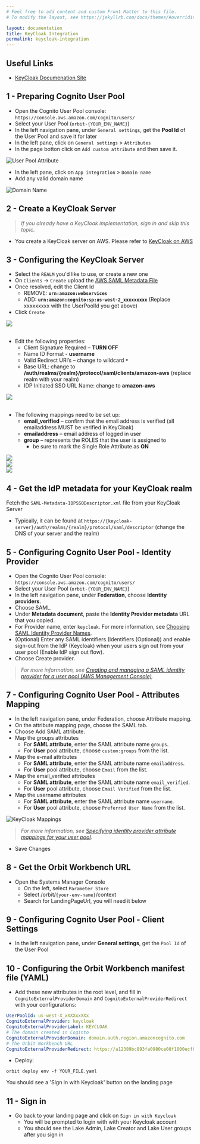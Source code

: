 ```yaml
---
# Feel free to add content and custom Front Matter to this file.
# To modify the layout, see https://jekyllrb.com/docs/themes/#overriding-theme-defaults

layout: documentation
title: KeyCloak Integration
permalink: keycloak-integration
---
```


<!--
#  Copyright Amazon.com, Inc. or its affiliates. All Rights Reserved.
#   
#    Licensed under the Apache License, Version 2.0 (the "License").
#    You may not use this file except in compliance with the License.
#    You may obtain a copy of the License at
#   
#        http://www.apache.org/licenses/LICENSE-2.0
#   
#    Unless required by applicable law or agreed to in writing, software
#    distributed under the License is distributed on an "AS IS" BASIS,
#    WITHOUT WARRANTIES OR CONDITIONS OF ANY KIND, either express or implied.
#    See the License for the specific language governing permissions and
#    limitations under the License.
-->

## Useful Links

* [KeyCloak Documenation Site](https://www.keycloak.org/documentation)


## 1 - Preparing Cognito User Pool

* Open the Cognito User Pool console: `https://console.aws.amazon.com/cognito/users/`
* Select your User Pool (`orbit-{YOUR_ENV_NAME}`)
* In the left navigation pane, under `General settings`, get the **Pool Id** of the User Pool and save it for later
* In the left pane, click on `General settings` > `Attributes`
* In the page botton click on `Add custom attribute` and then save it.

<img src="./img/integrations/user-pool-custom-attribute.png" alt="User Pool Attribute"/>


* In the left pane, click on `App integration` > `Domain name`
* Add any valid domain name

![Domain Name](https://github.com/awslabs/aws-orbit-workbench/blob/main/docs/_static/okta/domain-name.png?raw=true "Domain Name")

## 2 - Create a KeyCloak Server

> _If you already have a KeyCloak implementation, sign in and skip this topic._

* You create a KeyCloak server on AWS.  Please refer to [KeyCloak on AWS](https://github.com/aws-samples/keycloak-on-aws)

## 3 - Configuring the KeyCloak Server


* Select the `REALM` you'd like to use, or create a new one
* On `Clients` -> `Create` upload the [AWS SAML Metadata File](https://signin.aws.amazon.com/static/saml-metadata.xml)  
* Once resolved, edit the Client Id
  * REMOVE: **`urn:amazon:webservices`**
  * ADD: **`urn:amazon:cognito:sp:us-west-2_xxxxxxxxx`**  (Replace xxxxxxxxx with the UserPoolId you got above)
* Click `Create` <br/>
<img src="img/integrations/keycloak-client-create.png"/>
<br/>
<br/>

* Edit the following properties:
  * Client Signature Required – **TURN OFF**
  * Name ID Format - **username**
  * Valid Redirect URI’s – change to wildcard **`*`**
  * Base URL: change to **/auth/realms/{realm}/protocol/saml/clients/amazon-aws**  (replace realm with your realm)
  * IDP Initiated SSO URL Name: change to **amazon-aws** <br/>
<img src="img/integrations/keycloak-client-configs.png"/>
<br/>
<br/>

* The following mappings need to be set up:
  * **email_verified** – confirm that the email address is verified (all emailaddress MUST be verified in KeyCloak)
  * **emailaddress** – email address of logged in user
  * **group** – represents the ROLES that the user is assigned to
    * be sure to mark the Single Role Attribute as **ON**<br/>
<img src="img/integrations/keycloak-email-verified.png"/>
<br/> 
<img src="img/integrations/keycloak-emailaddress.png"/>
<br/> 
<img src="img/integrations/keycloak-groups.png"/>
<br/>



## 4 - Get the IdP metadata for your KeyCloak realm

Fetch the `SAML-Metadata-IDPSSODescriptor.xml` file from your KeyCloak Server
 
* Typically, it can be found at 
`https://{keycloak-server}/auth/realms/{realm}/protocol/saml/descriptor` (change the DNS of your server and the realm)

## 5 - Configuring Cognito User Pool - Identity Provider

* Open the Cognito User Pool console: `https://console.aws.amazon.com/cognito/users/`
* Select your User Pool (`orbit-{YOUR_ENV_NAME}`)
* In the left navigation pane, under **Federation**, choose **Identity providers**.
* Choose SAML.
* Under **Metadata document**, paste the **Identity Provider metadata** URL that you copied.
* For Provider name, enter `keycloak`. For more information, see [Choosing SAML Identity Provider Names](https://docs.aws.amazon.com/cognito/latest/developerguide/cognito-user-pools-managing-saml-idp-naming.html).
* (Optional) Enter any SAML identifiers (Identifiers (Optional)) and enable sign-out from the IdP (Keycloak) when your users sign out from your user pool (Enable IdP sign out flow).
* Choose Create provider.

> _For more information, see [Creating and managing a SAML identity provider for a user pool (AWS Management Console)](https://docs.aws.amazon.com/cognito/latest/developerguide/cognito-user-pools-managing-saml-idp-console.html)._

## 7 - Configuring Cognito User Pool - Attributes Mapping

* In the left navigation pane, under Federation, choose Attribute mapping.
* On the attribute mapping page, choose the SAML tab.
* Choose Add SAML attribute.
* Map the groups attributes
  * For **SAML attribute**, enter the SAML attribute name `groups`.
  * For **User** pool attribute, choose `custom:groups` from the list.
* Map the e-mail attributes
  * For **SAML attribute**, enter the SAML attribute name `emailaddress`.
  * For **User** pool attribute, choose `Email` from the list.
* Map the email_verified attributes
  * For **SAML attribute**, enter the SAML attribute name `email_verified`.
  * For **User** pool attribute, choose `Email Verified` from the list.
* Map the username attributes
  * For **SAML attribute**, enter the SAML attribute name `username`.
  * For **User** pool attribute, choose `Preferred User Name` from the list.

<img src="img/integrations/cognito-attr-mappings.png" alt="KeyCloak Mappings"/>

> _For more information, see [Specifying identity provider attribute mappings for your user pool](https://docs.aws.amazon.com/cognito/latest/developerguide/cognito-user-pools-specifying-attribute-mapping.html)._

* Save Changes

## 8 - Get the Orbit Workbench URL
* Open the Systems Manager Console
  * On the left, select `Parameter Store`
  * Select /orbit/`{your-env-name}`/context
  * Search for LandingPageUrl, you will need it below

## 9 - Configuring Cognito User Pool - Client Settings

* In the left navigation pane, under **General settings**, get the `Pool Id` of the User Pool


## 10 - Configuring the Orbit Workbench manifest file (YAML)

* Add these new attributes in the root level, and fill in `CognitoExternalProviderDomain` and `CognitoExternalProviderRedirect` with your configurations:

```yaml
UserPoolId: us-west-X_xXXXxxXXx
CognitoExternalProvider: keycloak
CognitoExternalProviderLabel: KEYCLOAK
# The domain created in Coginto
CognitoExternalProviderDomain: domain.auth.region.amazoncognito.com
# The Orbit Workbench URL
CognitoExternalProviderRedirect: https://a12389bc893fa0980ce08f1000ecf89a.region.elb.amazonaws.com/orbit/login
```

* Deploy:

`orbit deploy env -f YOUR_FILE.yaml`

You should see a 'Sign in with Keycloak' button on the landing page


## 11 - Sign in
* Go back to your landing page and click on `Sign in with Keycloak`
  * You will be prompted to login with with your Keycloak account
  * You should see the Lake Admin, Lake Creator and Lake User groups after you sign in
